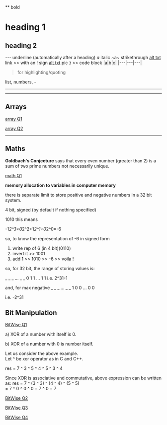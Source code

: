 **   bold
#    heading 1
##   heading 2

---  underline (automatically after a heading)
_a_  italic
~a~  strikethrough
[alt txt](link "")  link >> with an ! sign
[alt txt](link "") pic
`
3 ` >> code block
|a|b|c|
|---|---|---|

> for highlighting/quoting

list, numbers, -

___
___


## Arrays
[array Q1](https://www.interviewbit.com/old/problems/repeat-and-missing-number-array/ "do this question by> normal sum, bit-wise and by playing with index")

[array Q2](https://www.interviewbit.com/old/problems/n3-repeat-number/ "a good logic inside, haven't understood it yet")

___

## Maths
**Goldbach's Conjecture**
says that every even number (greater than 2) is a sum of two prime numbers not necessarily unique.

[math Q1](https://www.interviewbit.com/old/problems/sum-of-pairwise-hamming-distance/ "Hamming Distance Sum")



**memory allocation to variables in computer memory**

there is separate limit to store positive and negative numbers in a 32 bit system.

4 bit, signed (by default if nothing specified)

1010
this means

-1*2^3+0*2^2+1*2^1+0*2^0=-6

so, to know the representation of -6 in signed form
1. write rep of 6 (in 4 bit)(0110)
2. invert it >> 1001
3. add 1 >> 1010 >> -6 >> voila !

so, for 32 bit, the range of storing values is:

_ _ _ ... _ _
0 1 1 ... 1 1
i.e. 2^31-1

and, for max negative
_ _ _ ... _ _
1 0 0 ... 0 0

i.e. -2^31


## Bit Manipulation
[BitWise Q1](https://www.interviewbit.com/old/problems/single-number/ "nice logic")

a) XOR of a number with itself is 0.

b) XOR of a number with 0 is number itself.

Let us consider the above example.  
Let ^ be xor operator as in C and C++.

res = 7 ^ 3 ^ 5 ^ 4 ^ 5 ^ 3 ^ 4

Since XOR is associative and commutative, above 
expression can be written as:
res = 7 ^ (3 ^ 3) ^ (4 ^ 4) ^ (5 ^ 5)  
    = 7 ^ 0 ^ 0 ^ 0
    = 7 ^ 0
    = 7 

[BitWise Q2](https://www.interviewbit.com/old/problems/single-number-ii/ "solve it")

[BitWise Q3](https://www.interviewbit.com/old/problems/count-total-set-bits/ "see my and others solution")

[BitWise Q4](https://leetcode.com/problems/counting-bits/submissions/ "count bits logic")

